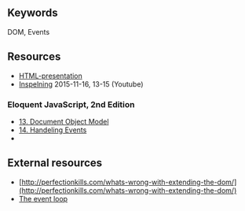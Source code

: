 ## Keywords
DOM, Events

## Resources
- [HTML-presentation](https://rawgit.com/1dv022/syllabus/master/lectures/03/index.html#/)
- [Inspelning](https://youtu.be/HX1BIeJRu88) 2015-11-16, 13-15 (Youtube)

### Eloquent JavaScript, 2nd Edition 

- [13. Document Object Model](http://eloquentjavascript.net/13_dom.html)
- [14. Handeling Events](http://eloquentjavascript.net/14_event.html)
- 
## External resources
* [http://perfectionkills.com/whats-wrong-with-extending-the-dom/](http://perfectionkills.com/whats-wrong-with-extending-the-dom/)
* [The event loop](https://developer.mozilla.org/en-US/docs/Web/JavaScript/EventLoop)
